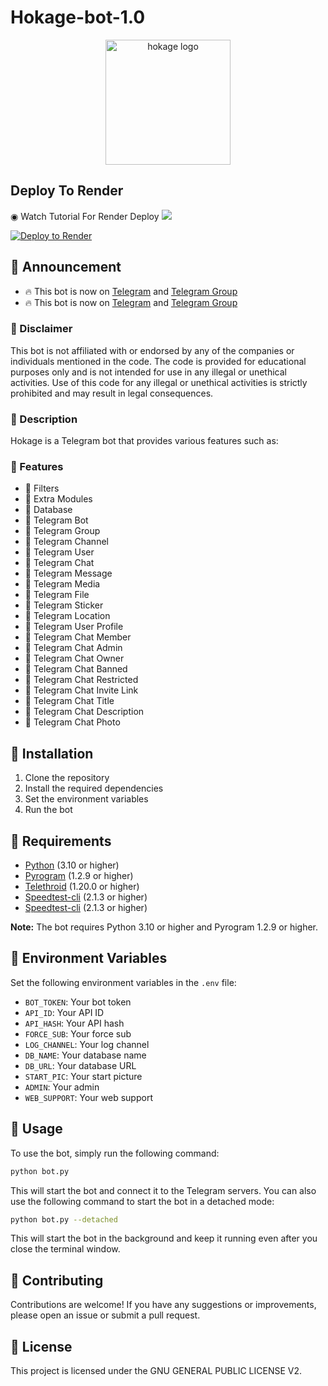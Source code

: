 # Hokage-bot-1.0

<p align="center">
  <img src="https://user-images.githubusercontent.com/108951361/221244870-c3c5b0e1-d1c0-4f2a-a7f1-f9e8f5a1f0c7.png" alt="hokage logo" width="200" height="200">
</p>

## Deploy To Render

◉ Watch Tutorial For Render Deploy <a href="https://graph.org/file/3c0171b4d2d72a2018a18.jpg"><img src="https://img.shields.io/badge/Watch%20Tutorial%20On%20YouTube-red.svg?logo=Youtube"></a>                     

[![Deploy to Render](https://render.com/images/deploy-to-render-button.svg)](https://render.com/deploy?repo=https://github.com/ambroisegate/inlinesearchbot.git)

## 📢 Announcement

- 🔥 This bot is now on [Telegram](https://t.me/hokageclub) and [Telegram Group](https://t.me/hokageclub_group)
- 🔥 This bot is now on [Telegram](https://t.me/hokageclub) and [Telegram Group](https://t.me/hokageclub_group)

### 📢 Disclaimer

This bot is not affiliated with or endorsed by any of the companies or individuals mentioned in the code. The code is provided for educational purposes only and is not intended for use in any illegal or unethical activities. Use of this code for any illegal or unethical activities is strictly prohibited and may result in legal consequences.

### 📢 Description

Hokage is a Telegram bot that provides various features such as:

###  📢 Features

- 📢 Filters
- 📢 Extra Modules
- 📢 Database
- 📢 Telegram Bot
- 📢 Telegram Group
- 📢 Telegram Channel
- 📢 Telegram User
- 📢 Telegram Chat
- 📢 Telegram Message
- 📢 Telegram Media
- 📢 Telegram File
- 📢 Telegram Sticker
- 📢 Telegram Location
- 📢 Telegram User Profile
- 📢 Telegram Chat Member
- 📢 Telegram Chat Admin
- 📢 Telegram Chat Owner
- 📢 Telegram Chat Banned
- 📢 Telegram Chat Restricted
- 📢 Telegram Chat Invite Link
- 📢 Telegram Chat Title
- 📢 Telegram Chat Description
- 📢 Telegram Chat Photo  

## 📢 Installation

1. Clone the repository
2. Install the required dependencies
3. Set the environment variables
4. Run the bot

## 📢 Requirements

- [Python](https://www.python.org/) (3.10 or higher)
- [Pyrogram](https://docs.pyrogram.org/intro/installation) (1.2.9 or higher)
- [Telethroid](https://github.com/LonamiWebs/Telethon) (1.20.0 or higher)
- [Speedtest-cli](https://pypi.org/project/speedtest-cli/) (2.1.3 or higher)
- [Speedtest-cli](https://pypi.org/project/speedtest-cli/) (2.1.3 or higher)

**Note:** The bot requires Python 3.10 or higher and Pyrogram 1.2.9 or higher.

## 📢 Environment Variables

Set the following environment variables in the `.env` file:

- `BOT_TOKEN`: Your bot token
- `API_ID`: Your API ID
- `API_HASH`: Your API hash
- `FORCE_SUB`: Your force sub
- `LOG_CHANNEL`: Your log channel
- `DB_NAME`: Your database name
- `DB_URL`: Your database URL
- `START_PIC`: Your start picture
- `ADMIN`: Your admin
- `WEB_SUPPORT`: Your web support

## 📢 Usage

To use the bot, simply run the following command:

```bash
python bot.py
```

This will start the bot and connect it to the Telegram servers. You can also use the following command to start the bot in a detached mode:

```bash
python bot.py --detached
```

This will start the bot in the background and keep it running even after you close the terminal window.

## 📢 Contributing

Contributions are welcome! If you have any suggestions or improvements, please open an issue or submit a pull request.

## 📢 License

This project is licensed under the GNU GENERAL PUBLIC LICENSE V2. 

